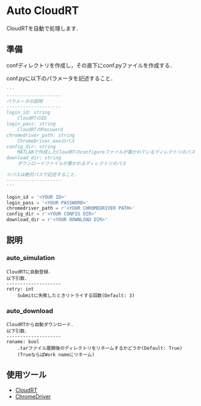 # Auto CloudRT
CloudRTを自動で処理します．
## 準備
confディレクトリを作成し，その直下にconf.pyファイルを作成する．

conf.pyに以下のパラメータを記述すること．

```python:conf.py
'''
--------------------
パラメータの説明
--------------------
login_id: string
    CloudRTのID
login_pass: string
    CloudRTのPassword
chromedriver_path: string
    ChromeDriver.exeのパス
config_dir: string
    MATLABで作成したCloudRTのconfigureファイルが置かれているディレクトリのパス
download_dir: string
    ダウンロードファイルが置かれるディレクトリのパス

※パスは絶対パスで記述すること．
--------------------
'''

login_id = '<YOUR ID>'
login_pass = '<YOUR PASSWORD>'
chromedriver_path = r'<YOUR CHROMEDRIVER PATH>'
config_dir = r'<YOUR CONFIG DIR>'
download_dir = r'<YOUR DOWNLOAD DIR>'

```

## 説明
### auto_simulation
    CloudRTに自動登録．
    以下引数．
    --------------------
    retry: int
        Submitに失敗したときリトライする回数(Default: 3)
### auto_download
    CloudRTから自動ダウンロード．
    以下引数．
    --------------------
    rename: bool
        .tarファイル展開後のディレクトリをリネームするかどうか(Default: True)
        (TrueならばWork nameにリネーム)

## 使用ツール
- [CloudRT](http://www.raytracer.cloud/)
- [ChromeDriver](https://sites.google.com/a/chromium.org/chromedriver/)
